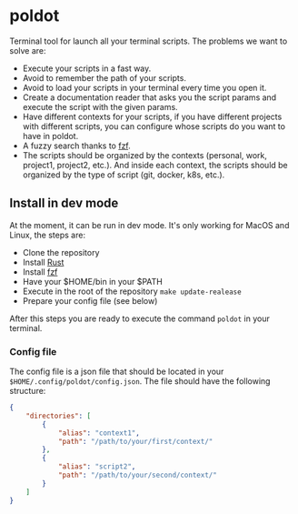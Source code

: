 # poldot
Terminal tool for launch all your terminal scripts. The problems we want to solve are:
* Execute your scripts in a fast way.
* Avoid to remember the path of your scripts.
* Avoid to load your scripts in your terminal every time you open it.
* Create a documentation reader that asks you the script params and execute the script with the given params.
* Have different contexts for your scripts, if you have different projects with different scripts, you can configure whose scripts do you want to have in poldot.
* A fuzzy search thanks to [fzf](https://github.com/junegunn/fzf?tab=readme-ov-file).
* The scripts should be organized by the contexts (personal, work, project1, project2, etc.). And inside each context, the scripts should be organized by the type of script (git, docker, k8s, etc.).


## Install in dev mode
At the moment, it can be run in dev mode. It's only working for MacOS and Linux, the steps are:
* Clone the repository
* Install [Rust](https://www.rust-lang.org/tools/install)
* Install [fzf](https://github.com/junegunn/fzf?tab=readme-ov-file#installation)
* Have your $HOME/bin in your $PATH
* Execute in the root of the repository `make update-realease`
* Prepare your config file (see below)

After this steps you are ready to execute the command `poldot` in your terminal.

### Config file
The config file is a json file that should be located in your `$HOME/.config/poldot/config.json`. The file should have the following structure:
```json
{
    "directories": [
        {
            "alias": "context1",
            "path": "/path/to/your/first/context/"
        },
        {
            "alias": "script2",
            "path": "/path/to/your/second/context/"
        }
    ]
}
```